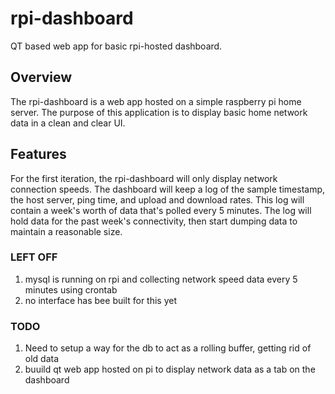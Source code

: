 # rpi-dashboard
QT based web app for basic rpi-hosted dashboard.

## Overview
The rpi-dashboard is a web app hosted on a simple raspberry pi home server. The purpose of this application is to display basic home network data in a clean and clear UI. 

## Features
For the first iteration, the rpi-dashboard will only display network connection speeds. The dashboard will keep a log of the sample timestamp, the host server, ping time, and upload and download rates. This log will contain a week's worth of data that's polled every 5 minutes. The log will hold data for the past week's connectivity, then start dumping data to maintain a reasonable size.

### LEFT OFF
1. mysql is running on rpi and collecting network speed data every 5 minutes using crontab
2. no interface has bee built for this yet

### TODO
1. Need to setup a way for the db to act as a rolling buffer, getting rid of old data
2. buuild qt web app hosted on pi to display network data as a tab on the dashboard
